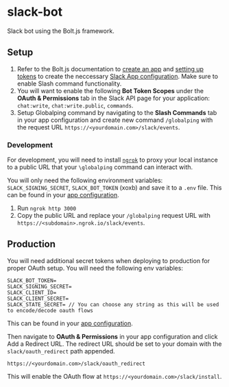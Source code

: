 # slack-bot

Slack bot using the Bolt.js framework.

## Setup

1. Refer to the Bolt.js documentation to [create an app](https://slack.dev/bolt-js/tutorial/getting-started#create-an-app) and [setting up tokens](https://slack.dev/bolt-js/tutorial/getting-started#tokens-and-installing-apps) to create the neccessary [Slack App configuration](https://api.slack.com/apps). Make sure to enable Slash command functionality.
2. You will want to enable the following **Bot Token Scopes** under the **OAuth & Permissions** tab in the Slack API page for your application: `chat:write`, `chat:write.public`, `commands`.
3. Setup Globalping command by navigating to the **Slash Commands** tab in your app configuration and create new command `/globalping` with the request URL `https://<yourdomain.com>/slack/events`.

### Development

For development, you will need to install [`ngrok`](https://ngrok.com/) to proxy your local instance to a public URL that your `\globalping` command can interact with.

You will only need the following environment variables: `SLACK_SIGNING_SECRET`, `SLACK_BOT_TOKEN` (xoxb) and save it to a `.env` file. This can be found in your [app configuration](https://api.slack.com/apps).

1. Run `ngrok http 3000`
2. Copy the public URL and replace your `/globalping` request URL with `https://<subdomain>.ngrok.io/slack/events`.

## Production

You will need additional secret tokens when deploying to production for proper OAuth setup. You will need the following env variables:

```
SLACK_BOT_TOKEN=
SLACK_SIGNING_SECRET=
SLACK_CLIENT_ID=
SLACK_CLIENT_SECRET=
SLACK_STATE_SECRET= // You can choose any string as this will be used to encode/decode oauth flows
```

This can be found in your [app configuration](https://api.slack.com/apps).

Then navigate to **OAuth & Permissions** in your app configuration and click Add a Redirect URL. The redirect URL should be set to your domain with the `slack/oauth_redirect` path appended.

```
https://<yourdomain.com>/slack/oauth_redirect
```

This will enable the OAuth flow at `https://<yourdomain.com>/slack/install`.
